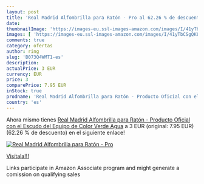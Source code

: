 ```yaml
---
layout: post
title: 'Real Madrid Alfombrilla para Ratón - Pro al 62.26 % de descuento'
date: 
thumbnailImage: 'https://images-eu.ssl-images-amazon.com/images/I/41yTbCSgQKL._SL200_.jpg'
images: [ 'https://images-eu.ssl-images-amazon.com/images/I/41yTbCSgQKL._SL200_.jpg' ]
comments: true
category: ofertas
author: ring
slug: 'B073Q4WMT1-es'
description:
actualPrice: 3 EUR
currency: EUR
price: 3
comparePrice: 7.95 EUR
inStock: true
prodname: 'Real Madrid Alfombrilla para Ratón - Producto Oficial con el Escudo del Equipo de Color Verde Agua'
country: 'es'
---
```


Ahora mismo tienes [Real Madrid Alfombrilla para Ratón - Producto Oficial con el Escudo del Equipo de Color Verde Agua](https://www.amazon.es/dp/B073Q4WMT1/?tag=tolees-21) a 3 EUR (original: 7.95 EUR) (62.26 %  de descuento) en el siguiente enlace!

[![Real Madrid Alfombrilla para Ratón - Pro](https://images-eu.ssl-images-amazon.com/images/I/41yTbCSgQKL._SL200_.jpg)](https://www.amazon.es/dp/B073Q4WMT1/?tag=tolees-21)

[Visítala!!!](https://www.amazon.es/dp/B073Q4WMT1/?tag=tolees-21)

Links participate in Amazon Associate program and might generate a comission on qualifying sales
